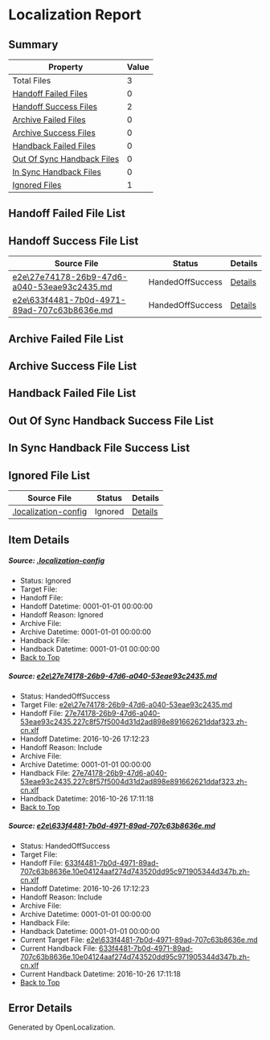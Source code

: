 # <a name='report-top'></a> Localization Report

## Summary
 Property | Value 
 -------- | ----- 
 Total Files | 3
[ Handoff Failed Files ](#handoff-failed-list)| 0
[ Handoff Success Files ](#handoff-success-list)| 2
[ Archive Failed Files ](#archive-failed-list)| 0
[ Archive Success Files ](#archive-success-list)| 0
[ Handback Failed Files ](#handback-failed-list)| 0
[ Out Of Sync Handback Files ](#outofsync-handback-success-list)| 0
[ In Sync Handback Files ](#insync-handback-success-list)| 0
[ Ignored Files ](#ignored-list)| 1

## <a name='handoff-failed-list'></a> Handoff Failed File List

## <a name='handoff-success-list'></a> Handoff Success File List
 Source File | Status | Details 
 ----------- | ------ | ------- 
 [e2e\27e74178-26b9-47d6-a040-53eae93c2435.md](https://github.com/OpenLocalizationTestOrg/ol-test0/blob/7401182e3dbff40dae68447d8bc35cc9e445db31/e2e/27e74178-26b9-47d6-a040-53eae93c2435.md) | HandedOffSuccess | [Details](#40f10893371d8f4e39053a73387d80cf1fdefc261)
 [e2e\633f4481-7b0d-4971-89ad-707c63b8636e.md](https://github.com/OpenLocalizationTestOrg/ol-test0/blob/a64917f0b27f45d079a228efc6f41779fc1dbb88/e2e/633f4481-7b0d-4971-89ad-707c63b8636e.md) | HandedOffSuccess | [Details](#40fe1e0dfdc27b2dff71bc5f78d8a27c5135c8f92)

## <a name='archive-failed-list'></a> Archive Failed File List

## <a name='archive-success-list'></a> Archive Success File List

## <a name='handback-failed-list'></a> Handback Failed File List

## <a name='outofsync-handback-success-list'></a> Out Of Sync Handback Success File List

## <a name='insync-handback-success-list'></a> In Sync Handback File Success List

## <a name='ignored-list'></a> Ignored File List
 Source File | Status | Details 
 ----------- | ------ | ------- 
 [.localization-config](https://github.com/OpenLocalizationTestOrg/ol-test0/blob/a64917f0b27f45d079a228efc6f41779fc1dbb88/.localization-config) | Ignored | [Details](#c268a05ecaa7ec85942ed632c29928ee5bd6da8d0)

## Item Details
##### <a name='c268a05ecaa7ec85942ed632c29928ee5bd6da8d0'></a> Source: [.localization-config](https://github.com/OpenLocalizationTestOrg/ol-test0/blob/a64917f0b27f45d079a228efc6f41779fc1dbb88/.localization-config)
* Status: Ignored
* Target File: 
* Handoff File: 
* Handoff Datetime: 0001-01-01 00:00:00
* Handoff Reason: Ignored
* Archive File: 
* Archive Datetime: 0001-01-01 00:00:00
* Handback File: 
* Handback Datetime: 0001-01-01 00:00:00
* [Back to Top](#report-top)

##### <a name='40f10893371d8f4e39053a73387d80cf1fdefc261'></a> Source: [e2e\27e74178-26b9-47d6-a040-53eae93c2435.md](https://github.com/OpenLocalizationTestOrg/ol-test0/blob/7401182e3dbff40dae68447d8bc35cc9e445db31/e2e/27e74178-26b9-47d6-a040-53eae93c2435.md)
* Status: HandedOffSuccess
* Target File: [e2e\27e74178-26b9-47d6-a040-53eae93c2435.md](https://github.com/OpenLocalizationTestOrg/ol-test0-zhcn/blob/eae5de9c938e49c7f4a5810885fb4729ee23b64e/e2e/27e74178-26b9-47d6-a040-53eae93c2435.md)
* Handoff File: [27e74178-26b9-47d6-a040-53eae93c2435.227c8f57f5004d31d2ad898e891662621ddaf323.zh-cn.xlf](https://github.com/OpenLocalizationTestOrg/ol-test0-handoff/blob/8aaf4b93ae929f64b99354a118d180cbbbf9114b/ol-handoff/OpenLocalizationTestOrg/ol-test0-zhcn/shujia/mt/27e74178-26b9-47d6-a040-53eae93c2435.227c8f57f5004d31d2ad898e891662621ddaf323.zh-cn.xlf)
* Handoff Datetime: 2016-10-26 17:12:23
* Handoff Reason: Include
* Archive File: 
* Archive Datetime: 0001-01-01 00:00:00
* Handback File: [27e74178-26b9-47d6-a040-53eae93c2435.227c8f57f5004d31d2ad898e891662621ddaf323.zh-cn.xlf](https://github.com/OpenLocalizationTestOrg/ol-test0-handback/blob/0a49fa093b89df9ff14f8acb2050571b530a9299/ol-handback/OpenLocalizationTestOrg/ol-test0-zhcn/shujia/ht/27e74178-26b9-47d6-a040-53eae93c2435.227c8f57f5004d31d2ad898e891662621ddaf323.zh-cn.xlf)
* Handback Datetime: 2016-10-26 17:11:18
* [Back to Top](#report-top)

##### <a name='40fe1e0dfdc27b2dff71bc5f78d8a27c5135c8f92'></a> Source: [e2e\633f4481-7b0d-4971-89ad-707c63b8636e.md](https://github.com/OpenLocalizationTestOrg/ol-test0/blob/a64917f0b27f45d079a228efc6f41779fc1dbb88/e2e/633f4481-7b0d-4971-89ad-707c63b8636e.md)
* Status: HandedOffSuccess
* Target File: 
* Handoff File: [633f4481-7b0d-4971-89ad-707c63b8636e.10e04124aaf274d743520dd95c971905344d347b.zh-cn.xlf](https://github.com/OpenLocalizationTestOrg/ol-test0-handoff/blob/8aaf4b93ae929f64b99354a118d180cbbbf9114b/ol-handoff/OpenLocalizationTestOrg/ol-test0-zhcn/shujia/mt/633f4481-7b0d-4971-89ad-707c63b8636e.10e04124aaf274d743520dd95c971905344d347b.zh-cn.xlf)
* Handoff Datetime: 2016-10-26 17:12:23
* Handoff Reason: Include
* Archive File: 
* Archive Datetime: 0001-01-01 00:00:00
* Handback File: 
* Handback Datetime: 0001-01-01 00:00:00
* Current Target File: [e2e\633f4481-7b0d-4971-89ad-707c63b8636e.md](https://github.com/OpenLocalizationTestOrg/ol-test0-zhcn/blob/eae5de9c938e49c7f4a5810885fb4729ee23b64e/e2e/633f4481-7b0d-4971-89ad-707c63b8636e.md)
* Current Handback File: [633f4481-7b0d-4971-89ad-707c63b8636e.10e04124aaf274d743520dd95c971905344d347b.zh-cn.xlf](https://github.com/OpenLocalizationTestOrg/ol-test0-handback/blob/0a49fa093b89df9ff14f8acb2050571b530a9299/ol-handback/OpenLocalizationTestOrg/ol-test0-zhcn/shujia/ht/633f4481-7b0d-4971-89ad-707c63b8636e.10e04124aaf274d743520dd95c971905344d347b.zh-cn.xlf)
* Current Handback Datetime: 2016-10-26 17:11:18
* [Back to Top](#report-top)


## Error Details

Generated by OpenLocalization.
